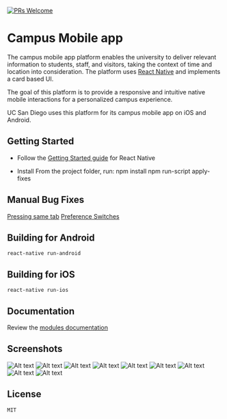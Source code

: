 [![PRs Welcome](https://img.shields.io/badge/PRs-welcome-brightgreen.svg?style=flat-square)](http://makeapullrequest.com)
# Campus Mobile app

The campus mobile app platform enables the university to deliver relevant information to students, staff, and visitors, taking the context of time and location into consideration. The platform uses [React Native](https://facebook.github.io/react-native/) and implements a card based UI.

The goal of this platform is to provide a responsive and intuitive native mobile interactions for a personalized campus experience.

UC San Diego uses this platform for its campus mobile app on iOS and Android.

## Getting Started

- Follow the [Getting Started guide](https://facebook.github.io/react-native/docs/getting-started.html) for React Native

- Install From the project folder, run:
	npm install
	npm run-script apply-fixes

## Manual Bug Fixes
[Pressing same tab](https://github.com/UCSD/campus-mobile/issues/134)
[Preference Switches](https://github.com/UCSD/campus-mobile/issues/159)

## Building for Android

	react-native run-android

## Building for iOS

	react-native run-ios

## Documentation

Review the [modules documentation](https://htmlpreview.github.io/?https://raw.githubusercontent.com/UCSD/campus-mobile/dev/out/index.html)

## Screenshots
![Alt text](/../screenshots/screenshots/v5.0/ios/weather_card.png?raw=true "Weather")
![Alt text](/../screenshots/screenshots/v5.0/ios/shuttle_card.png?raw=true "Shuttle")
![Alt text](/../screenshots/screenshots/v5.0/ios/shuttle_detail.png?raw=true "Shuttle Detail")
![Alt text](/../screenshots/screenshots/v5.0/ios/map.png?raw=true "Map")
![Alt text](/../screenshots/screenshots/v5.0/ios/dining_card.png?raw=true "Dining")
![Alt text](/../screenshots/screenshots/v5.0/ios/dining_detail.png?raw=true "Dining Detail")
![Alt text](/../screenshots/screenshots/v5.0/ios/news_card.png?raw=true "News")
![Alt text](/../screenshots/screenshots/v5.0/ios/events_card.png?raw=true "Events")
![Alt text](/../screenshots/screenshots/v5.0/ios/links_card.png?raw=true "Links")


## License

	MIT
